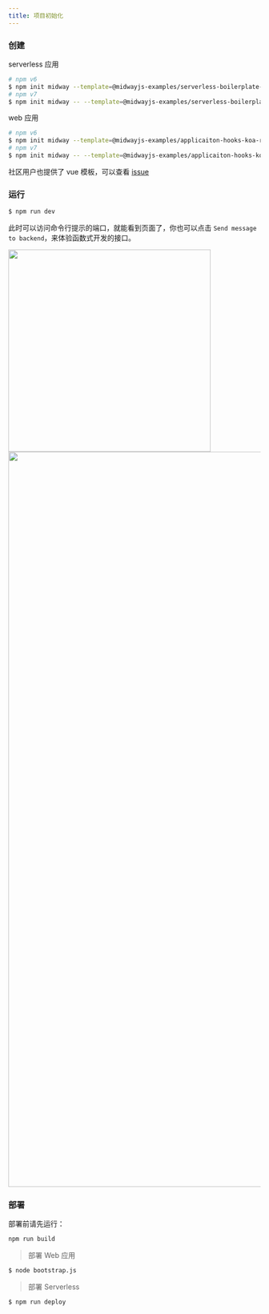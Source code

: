 ```yaml
---
title: 项目初始化
---
```


### 创建

serverless 应用

```bash
# npm v6
$ npm init midway --template=@midwayjs-examples/serverless-boilerplate-hooks-react
# npm v7
$ npm init midway -- --template=@midwayjs-examples/serverless-boilerplate-hooks-react
```

web 应用

```bash
# npm v6
$ npm init midway --template=@midwayjs-examples/applicaiton-hooks-koa-react
# npm v7
$ npm init midway -- --template=@midwayjs-examples/applicaiton-hooks-koa-react
```

社区用户也提供了 vue 模板，可以查看 [issue](https://github.com/midwayjs/midway/issues/1229)

### 运行

```bash
$ npm run dev
```

此时可以访问命令行提示的端口，就能看到页面了，你也可以点击 `Send message to backend`，来体验函数式开发的接口。

<img src="https://cdn.nlark.com/yuque/0/2021/png/98602/1622788746000-d557cbdb-76d7-435f-91d8-1a1f54c6af51.png#clientId=u5406b60f-a2f1-4&from=paste&height=222&id=u1aaa3515&margin=%5Bobject%20Object%5D&name=image.png&originHeight=222&originWidth=404&originalType=binary&ratio=1&size=58812&status=done&style=none&taskId=ueeba5812-e5fb-4ffc-907c-9aabe6a78aa&width=404" width="404" />

<img src="https://cdn.nlark.com/yuque/0/2021/png/98602/1622788715959-e1b7d313-9ce3-40c4-bb32-066b665c4d78.png#clientId=u5406b60f-a2f1-4&from=paste&height=845&id=ub431f200&margin=%5Bobject%20Object%5D&name=image.png&originHeight=845&originWidth=1469&originalType=binary&ratio=1&size=338897&status=done&style=none&taskId=u00355cc6-42ea-4999-a6f5-dda5270d326&width=1469" width="1469" />

### 部署

部署前请先运行：

```bash
npm run build
```

> 部署 Web 应用

```bash
$ node bootstrap.js
```

> 部署 Serverless

```bash
$ npm run deploy
```
